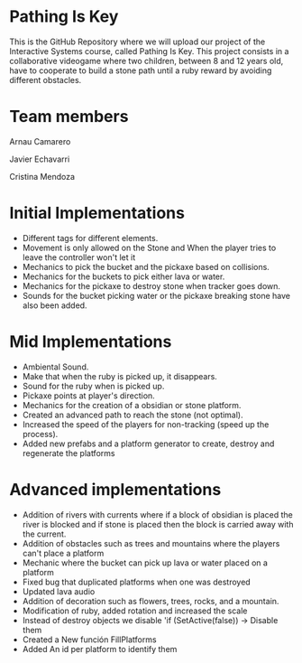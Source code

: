 # Pathing Is Key

This is the GitHub Repository where we will upload our project of the Interactive Systems course, called Pathing Is Key.
This project consists in a collaborative videogame where two children, between 8 and 12 years old, have to cooperate to build a stone path until a ruby reward by avoiding different obstacles.

# Team members

Arnau Camarero

Javier Echavarri

Cristina Mendoza

# Initial Implementations

- Different tags for different elements.
- Movement is only allowed on the Stone and When the player tries to leave the controller won't let it
- Mechanics to pick the bucket and the pickaxe based on collisions.
- Mechanics for the buckets to pick either lava or water.
- Mechanics for the pickaxe to destroy stone when tracker goes down.
- Sounds for the bucket picking water or the pickaxe breaking stone have also been added.

# Mid Implementations

- Ambiental Sound.
- Make that when the ruby is picked up, it disappears.
- Sound for the ruby when is picked up.
- Pickaxe points at player's direction.
- Mechanics for the creation of a obsidian or stone platform.
- Created an advanced path to reach the stone (not optimal).
- Increased the speed of the players for non-tracking (speed up the process).
- Added new prefabs and a platform generator to create, destroy and regenerate the platforms

# Advanced implementations

- Addition of rivers with currents where if a block of obsidian is placed the river is blocked and
  if stone is placed then the block is carried away with the current.
- Addition of obstacles such as trees and mountains where the players can't place a platform
- Mechanic where the bucket can pick up lava or water placed on a platform
- Fixed bug that duplicated platforms when one was destroyed
- Updated lava audio
- Addition of decoration such as flowers, trees, rocks, and a mountain.
- Modification of ruby, added rotation and increased the scale
- Instead of destroy objects we disable 'if (SetActive(false)) -> Disable them
- Created a New función FillPlatforms
- Added An id per platform to identify them
